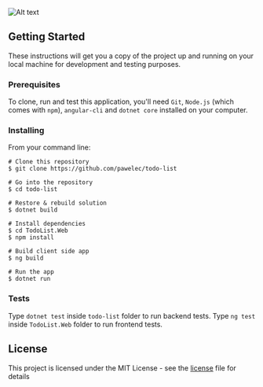 ![Alt text](/../assets/header.png?raw=true "Optional Title")

## Getting Started

These instructions will get you a copy of the project up and running on your local machine for development and testing purposes.

### Prerequisites

To clone, run and test this application, you'll need `Git`, `Node.js` (which comes with `npm`), `angular-cli` and `dotnet core` installed on your computer.

### Installing

From your command line:
```
# Clone this repository
$ git clone https://github.com/pawelec/todo-list

# Go into the repository
$ cd todo-list

# Restore & rebuild solution
$ dotnet build

# Install dependencies
$ cd TodoList.Web
$ npm install

# Build client side app
$ ng build

# Run the app
$ dotnet run
```

### Tests

Type `dotnet test` inside `todo-list` folder to run backend tests.
Type `ng test` inside `TodoList.Web` folder to run frontend tests.

## License

This project is licensed under the MIT License - see the [license](LICENSE.md) file for details